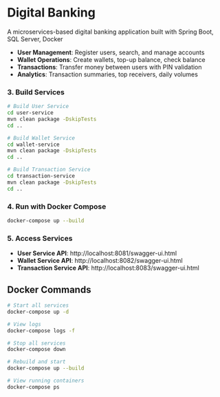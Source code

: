 # Digital Banking

A microservices-based digital banking application built with Spring Boot, SQL Server, Docker

- **User Management**: Register users, search, and manage accounts
- **Wallet Operations**: Create wallets, top-up balance, check balance
- **Transactions**: Transfer money between users with PIN validation
- **Analytics**: Transaction summaries, top receivers, daily volumes

### 3. Build Services
```bash
# Build User Service
cd user-service
mvn clean package -DskipTests
cd ..

# Build Wallet Service
cd wallet-service
mvn clean package -DskipTests
cd ..

# Build Transaction Service
cd transaction-service
mvn clean package -DskipTests
cd ..
```

### 4. Run with Docker Compose
```bash
docker-compose up --build
```

### 5. Access Services

- **User Service API**: http://localhost:8081/swagger-ui.html
- **Wallet Service API**: http://localhost:8082/swagger-ui.html
- **Transaction Service API**: http://localhost:8083/swagger-ui.html

## Docker Commands
```bash
# Start all services
docker-compose up -d

# View logs
docker-compose logs -f

# Stop all services
docker-compose down

# Rebuild and start
docker-compose up --build

# View running containers
docker-compose ps
```
